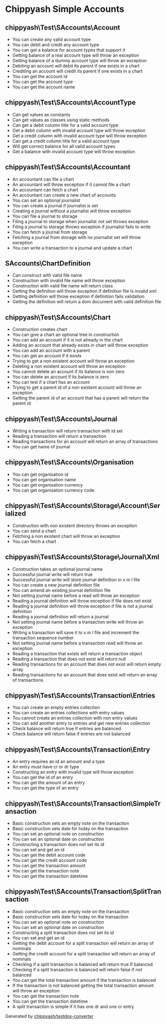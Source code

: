 # Chippyash Simple Accounts

## chippyash\Test\SAccounts\Account

*  You can create any valid account type
*  You can debit and credit any account type
*  You can get a balance for account types that support it
*  Getting balance of a real account type will throw an exception
*  Getting balance of a dummy account type will throw an exception
*  Debiting an account will debit its parent if one exists in a chart
*  Crediting an account will credit its parent if one exists in a chart
*  You can get the account id
*  You can get the account type
*  You can get the account name

## chippyash\Test\SAccounts\AccountType

*  Can get values as constants
*  Can get values as classes using static methods
*  Can get a debit column title for a valid account type
*  Get a debit column with invalid account type will throw exception
*  Get a credit column with invalid account type will throw exception
*  Can get a credit column title for a valid account type
*  Will get correct balance for all valid account types
*  Get a balance with invalid account type will throw exception

## chippyash\Test\SAccounts\Accountant

*  An accountant can file a chart
*  An accountant will throw exception if it cannot file a chart
*  An accountant can fetch a chart
*  An accountant can create a new chart of accounts
*  You can set an optional journalist
*  You can create a journal if journalist is set
*  Creating a journal without a journalist will throw exception
*  You can file a journal to storage
*  Filing a journal to storage when journalist not set throws exception
*  Filing a journal to storage throws exception if journalist fails to write
*  You can fetch a journal from storage
*  Fetching a journal from storage with no journalist set will throw exception
*  You can write a transaction to a journal and update a chart

## SAccounts\ChartDefinition

*  Can construct with valid file name
*  Construction with invalid file name will throw exception
*  Construction with valid file name will return class
*  Getting the definition will throw exception if definition file is invalid xml
*  Getting definition will throw exception if definition fails validation
*  Getting the definition will return a dom document with valid definition file

## chippyash\Test\SAccounts\Chart

*  Construction creates chart
*  You can give a chart an optional tree in construction
*  You can add an account if it is not already in the chart
*  Adding an account that already exists in chart will throw exception
*  You can add an account with a parent
*  You can get an account if it exists
*  Trying to get a non existent account will throw an exception
*  Deleting a non existent account will throw an exception
*  You cannot delete an account if its balance is non zero
*  You can delete an account if its balance is zero
*  You can test if a chart has an account
*  Trying to get a parent id of a non existent account will throw an exception
*  Getting the parent id of an account that has a parent will return the parent id

## chippyash\Test\SAccounts\Journal

*  Writing a transaction will return transaction with id set
*  Reading a transaction will return a transaction
*  Reading transactions for an account will return an array of transactions
*  You can get name of journal

## chippyash\Test\SAccounts\Organisation

*  You can get organisation id
*  You can get organisation name
*  You can get organisation currency
*  You can get organisation currency code

## chippyash\Test\SAccounts\Storage\Account\Serialized

*  Construction with non existent directory throws an exception
*  You can send a chart
*  Fetching a non existent chart will throw an exception
*  You can fetch a chart

## chippyash\Test\SAccounts\Storage\Journal\Xml

*  Construction takes an optional journal name
*  Successful journal write will return true
*  Successful journal write will store journal definition in x m l file
*  You can create a new journal definition file
*  You can amend an existing journal definition file
*  Not setting journal name before a read will throw an exception
*  Reading a journal definition will throw exception if file does not exist
*  Reading a journal definition will throw exception if file is not a journal definition
*  Reading a journal definition will return a journal
*  Not setting journal name before a transaction write will throw an exception
*  Writing a transaction will save it to x m l file and increment the transaction sequence number
*  Not setting journal name before a transaction read will throw an exception
*  Reading a transaction that exists will return a transaction object
*  Reading a transaction that does not exist will return null
*  Reading transactions for an account that does not exist will return empty array
*  Reading transactions for an account that does exist will return an array of transactions

## chippyash\Test\SAccounts\Transaction\Entries

*  You can create an empty entries collection
*  You can create an entries collections with entry values
*  Tou cannot create an entries collection with non entry values
*  You can add another entry to entries and get new entries collection
*  Check balance will return true if entries are balanced
*  Check balance will return false if entries are not balanced

## chippyash\Test\SAccounts\Transaction\Entry

*  An entry requires an id an amount and a type
*  An entry must have cr or dr type
*  Constructing an entry with invalid type will throw exception
*  You can get the id of an entry
*  You can get the amount of an entry
*  You can get the type of an entry

## chippyash\Test\SAccounts\Transaction\SimpleTransaction

*  Basic construction sets an empty note on the transaction
*  Basic construction sets date for today on the transaction
*  You can set an optional note on construction
*  You can set an optional date on construction
*  Constructing a transaction does not set its id
*  You can set and get an id
*  You can get the debit account code
*  You can get the credit account code
*  You can get the transaction amount
*  You can get the transaction note
*  You can get the transaction datetime

## chippyash\Test\SAccounts\Transaction\SplitTransaction

*  Basic construction sets an empty note on the transaction
*  Basic construction sets date for today on the transaction
*  You can set an optional note on construction
*  You can set an optional date on construction
*  Constructing a split transaction does not set its id
*  You can set and get an id
*  Getting the debit account for a split transaction will return an array of nominals
*  Getting the credit account for a split transaction will return an array of nominals
*  Checking if a split transaction is balanced will return true if balanced
*  Checking if a split transaction is balanced will return false if not balanced
*  You can get the total transaction amount if the transaction is balanced
*  If the transaction is not balanced getting the total transaction amount will throw an exception
*  You can get the transaction note
*  You can get the transaction datetime
*  A split transaction is simple if it has one dr and one cr entry


Generated by [chippyash/testdox-converter](https://github.com/chippyash/Testdox-Converter)